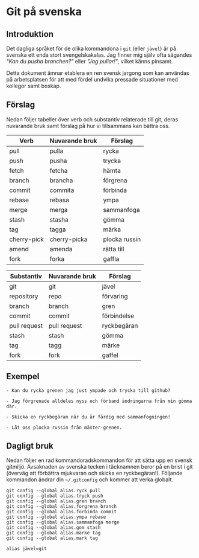 # Git på svenska

## Introduktion

Det dagliga språket för de olika kommandona i `git` (eller `jävel`) är
på svenska ett enda stort svengelskakalas. Jag finner mig själv ofta
sägandes _"Kan du pusha branchen?"_ eller _"Jag pullar!"_, vilket
känns pinsamt.

Detta dokument ämnar etablera en ren svensk jargong som kan användas
på arbetsplatsen för att med fördel undvika pressade situationer med
kollegor samt boskap.

## Förslag

Nedan följer tabeller över verb och substantiv relaterade till git,
deras nuvarande bruk samt förslag på hur vi tillsammans kan bättra
oss.

| Verb        | Nuvarande bruk | Förslag       |
|-------------|----------------|---------------|
| pull        | pulla          | rycka         |
| push        | pusha          | trycka        |
| fetch       | fetcha         | hämta         |
| branch      | brancha        | förgrena      |
| commit      | commita        | förbinda      |
| rebase      | rebasa         | ympa          |
| merge       | merga          | sammanfoga    |
| stash       | stasha         | gömma         |
| tag         | tagga          | märka         |
| cherry-pick | cherry-picka   | plocka russin |
| amend       | amenda         | rätta till    |
| fork        | forka          | gaffla        |

| Substantiv   | Nuvarande bruk | Förslag     |
|--------------|----------------|-------------|
| git          | git            | jävel       |
| repository   | repo           | förvaring   |
| branch       | branch         | gren        |
| commit       | commit         | förbindelse |
| pull request | pull request   | ryckbegäran |
| stash        | stash          | gömma       |
| tag          | tagg           | märke       |
| fork         | fork           | gaffel      |

## Exempel

    - Kan du rycka grenen jag just ympade och trycka till github?

    - Jag förgrenade alldeles nyss och förband ändringarna från min gömma där.

    - Skicka en ryckbegäran när du är färdig med sammanfogningen!

    - Låt oss plocka russin från mäster-grenen.

## Dagligt bruk

Nedan följer en rad kommandoradskommandon för att sätta upp en svensk
gitmiljö. Avsaknaden av svenska tecken i täcknamnen beror på en brist i git
(överväg att förbättra mjukvaran och skicka en ryckbegäran!). Följande
kommandon ändrar din `~/.gitconfig` och kommer att verka globalt.

    git config --global alias.ryck pull
    git config --global alias.tryck push
    git config --global alias.gren branch
    git config --global alias.forgrena branch
    git config --global alias.forbinda commit
    git config --global alias.ympa rebase
    git config --global alias.sammanfoga merge
    git config --global alias.gom stash
    git config --global alias.marke tag
    git config --global alias.mark tag

    alias jävel=git
